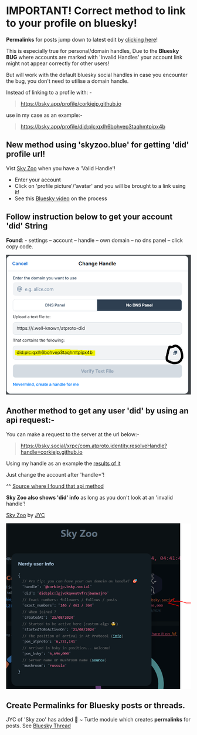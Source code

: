 # **IMPORTANT!** Correct method to link to your profile on bluesky!
**Permalinks** for posts jump down to latest edit by [clicking here](#create-permalinks-for-bluesky-posts-or-threads)!

This is especially true for personal/domain handles, Due to the **Bluesky BUG** where accounts are marked with 'Invalid Handles' your account link might not appear correctly for other users!

But will work with the default bluesky social handles in case you encounter the bug, you don't need to utilise a domain handle.

Instead of linking to a profile with: -
> https://bsky.app/profile/corkiejp.github.io

use in my case as an example:-
> https://bsky.app/profile/did:plc:qxlh6bohvep3taqhmtpipx4b


## New method using 'skyzoo.blue' for getting 'did' profile url!
Vist [Sky Zoo](https://skyzoo.blue/stats) when you have a 'Valid Handle'!
- Enter your account
- Click on 'profile picture'/'avatar' and you will be brought to a link using it!
- See this [Bluesky video](https://bsky.app/profile/did:plc:dacfxuonkf2qtqft22sc23tu/post/3ldenozfbt225) on the process


## Follow instruction below to get your account 'did' String

**Found**: - settings – account – handle – own domain – no dns panel – click copy code.

![Account profile string and where you find it!](/assets/blueskyaccountstring-Capture.PNG)


## Another method to get any user 'did' by using an api request:-

You can make a request to the server at the url below:-

> https://bsky.social/xrpc/com.atproto.identity.resolveHandle?handle=corkiejp.github.io

Using my handle as an example the [results of it](https://bsky.social/xrpc/com.atproto.identity.resolveHandle?handle=corkiejp.github.io)

Just change the account after 'handle='!

^^ [Source where I found that api method](https://www.reddit.com/r/BlueskySocial/comments/15hbu83/comment/jusiaws/?utm_source=share&utm_medium=web3x&utm_name=web3xcss&utm_term=1&utm_content=share_button)

**Sky Zoo also shows 'did' info** as long as you don't look at an 'invalid handle'!

[Sky Zoo](https://skyzoo.blue/stats) by [JYC](https://bsky.app/profile/jyc.dev)

![Account profile string and where you find it!](/assets/sky_zoo_did.PNG)

## Create Permalinks for Bluesky posts or threads.
JYC of 'Sky zoo' has added 🐢 ~ Turtle module which creates **permalinks** for posts. See [Bluesky Thread](https://bsky.app/profile/did:plc:qxlh6bohvep3taqhmtpipx4b/post/3lddmk6kefc26)
